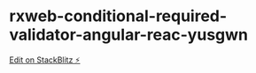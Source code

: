 # rxweb-conditional-required-validator-angular-reac-yusgwn

[Edit on StackBlitz ⚡️](https://stackblitz.com/edit/rxweb-conditional-required-validator-angular-reac-yusgwn)
